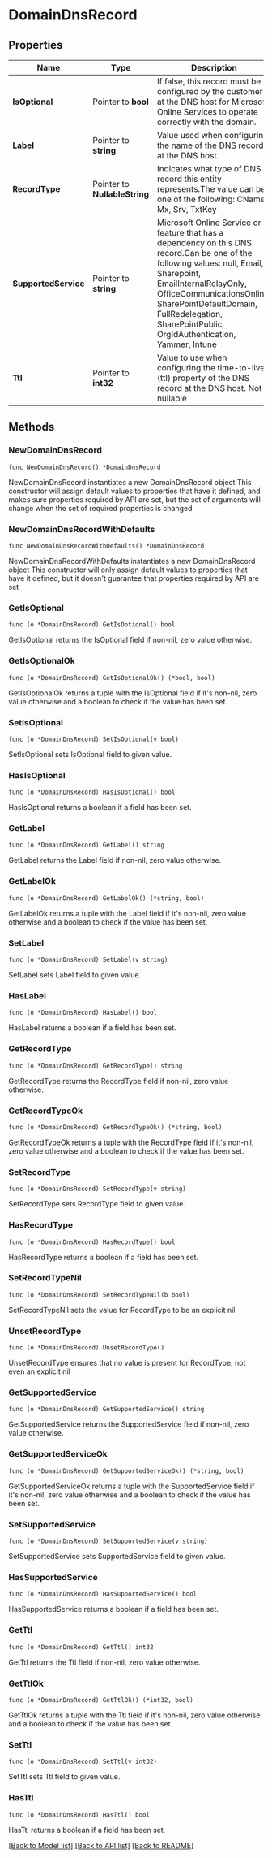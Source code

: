 # DomainDnsRecord

## Properties

Name | Type | Description | Notes
------------ | ------------- | ------------- | -------------
**IsOptional** | Pointer to **bool** | If false, this record must be configured by the customer at the DNS host for Microsoft Online Services to operate correctly with the domain. | [optional] 
**Label** | Pointer to **string** | Value used when configuring the name of the DNS record at the DNS host. | [optional] 
**RecordType** | Pointer to **NullableString** | Indicates what type of DNS record this entity represents.The value can be one of the following: CName, Mx, Srv, TxtKey | [optional] 
**SupportedService** | Pointer to **string** | Microsoft Online Service or feature that has a dependency on this DNS record.Can be one of the following values: null, Email, Sharepoint, EmailInternalRelayOnly, OfficeCommunicationsOnline, SharePointDefaultDomain, FullRedelegation, SharePointPublic, OrgIdAuthentication, Yammer, Intune | [optional] 
**Ttl** | Pointer to **int32** | Value to use when configuring the time-to-live (ttl) property of the DNS record at the DNS host. Not nullable | [optional] 

## Methods

### NewDomainDnsRecord

`func NewDomainDnsRecord() *DomainDnsRecord`

NewDomainDnsRecord instantiates a new DomainDnsRecord object
This constructor will assign default values to properties that have it defined,
and makes sure properties required by API are set, but the set of arguments
will change when the set of required properties is changed

### NewDomainDnsRecordWithDefaults

`func NewDomainDnsRecordWithDefaults() *DomainDnsRecord`

NewDomainDnsRecordWithDefaults instantiates a new DomainDnsRecord object
This constructor will only assign default values to properties that have it defined,
but it doesn't guarantee that properties required by API are set

### GetIsOptional

`func (o *DomainDnsRecord) GetIsOptional() bool`

GetIsOptional returns the IsOptional field if non-nil, zero value otherwise.

### GetIsOptionalOk

`func (o *DomainDnsRecord) GetIsOptionalOk() (*bool, bool)`

GetIsOptionalOk returns a tuple with the IsOptional field if it's non-nil, zero value otherwise
and a boolean to check if the value has been set.

### SetIsOptional

`func (o *DomainDnsRecord) SetIsOptional(v bool)`

SetIsOptional sets IsOptional field to given value.

### HasIsOptional

`func (o *DomainDnsRecord) HasIsOptional() bool`

HasIsOptional returns a boolean if a field has been set.

### GetLabel

`func (o *DomainDnsRecord) GetLabel() string`

GetLabel returns the Label field if non-nil, zero value otherwise.

### GetLabelOk

`func (o *DomainDnsRecord) GetLabelOk() (*string, bool)`

GetLabelOk returns a tuple with the Label field if it's non-nil, zero value otherwise
and a boolean to check if the value has been set.

### SetLabel

`func (o *DomainDnsRecord) SetLabel(v string)`

SetLabel sets Label field to given value.

### HasLabel

`func (o *DomainDnsRecord) HasLabel() bool`

HasLabel returns a boolean if a field has been set.

### GetRecordType

`func (o *DomainDnsRecord) GetRecordType() string`

GetRecordType returns the RecordType field if non-nil, zero value otherwise.

### GetRecordTypeOk

`func (o *DomainDnsRecord) GetRecordTypeOk() (*string, bool)`

GetRecordTypeOk returns a tuple with the RecordType field if it's non-nil, zero value otherwise
and a boolean to check if the value has been set.

### SetRecordType

`func (o *DomainDnsRecord) SetRecordType(v string)`

SetRecordType sets RecordType field to given value.

### HasRecordType

`func (o *DomainDnsRecord) HasRecordType() bool`

HasRecordType returns a boolean if a field has been set.

### SetRecordTypeNil

`func (o *DomainDnsRecord) SetRecordTypeNil(b bool)`

 SetRecordTypeNil sets the value for RecordType to be an explicit nil

### UnsetRecordType
`func (o *DomainDnsRecord) UnsetRecordType()`

UnsetRecordType ensures that no value is present for RecordType, not even an explicit nil
### GetSupportedService

`func (o *DomainDnsRecord) GetSupportedService() string`

GetSupportedService returns the SupportedService field if non-nil, zero value otherwise.

### GetSupportedServiceOk

`func (o *DomainDnsRecord) GetSupportedServiceOk() (*string, bool)`

GetSupportedServiceOk returns a tuple with the SupportedService field if it's non-nil, zero value otherwise
and a boolean to check if the value has been set.

### SetSupportedService

`func (o *DomainDnsRecord) SetSupportedService(v string)`

SetSupportedService sets SupportedService field to given value.

### HasSupportedService

`func (o *DomainDnsRecord) HasSupportedService() bool`

HasSupportedService returns a boolean if a field has been set.

### GetTtl

`func (o *DomainDnsRecord) GetTtl() int32`

GetTtl returns the Ttl field if non-nil, zero value otherwise.

### GetTtlOk

`func (o *DomainDnsRecord) GetTtlOk() (*int32, bool)`

GetTtlOk returns a tuple with the Ttl field if it's non-nil, zero value otherwise
and a boolean to check if the value has been set.

### SetTtl

`func (o *DomainDnsRecord) SetTtl(v int32)`

SetTtl sets Ttl field to given value.

### HasTtl

`func (o *DomainDnsRecord) HasTtl() bool`

HasTtl returns a boolean if a field has been set.


[[Back to Model list]](../README.md#documentation-for-models) [[Back to API list]](../README.md#documentation-for-api-endpoints) [[Back to README]](../README.md)



